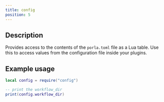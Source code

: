 ```yaml
---
title: config
position: 5
---
```


## Description

Provides access to the contents of the `porla.toml` file as a Lua table. Use this
to access values from the configuration file inside your plugins.

## Example usage

```lua
local config = require("config")

-- print the workflow_dir
print(config.workflow_dir)
```
